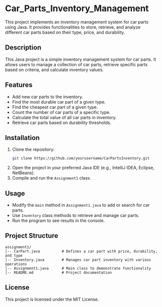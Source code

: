 # Car_Parts_Inventory_Management
 This project implements an inventory management system for car parts using Java. It provides functionalities to store, retrieve, and analyze different car parts based on their type, price, and durability.
## Description
This Java project is a simple inventory management system for car parts. It allows users to manage a collection of car parts, retrieve specific parts based on criteria, and calculate inventory values.

## Features
- Add new car parts to the inventory.
- Find the most durable car part of a given type.
- Find the cheapest car part of a given type.
- Count the number of car parts of a specific type.
- Calculate the total value of all car parts in inventory.
- Retrieve car parts based on durability thresholds.

## Installation
1. Clone the repository:
   ```sh
   git clone https://github.com/yourusername/CarPartsInventory.git
   ```
2. Open the project in your preferred Java IDE (e.g., IntelliJ IDEA, Eclipse, NetBeans).
3. Compile and run the `Assignment1` class.

## Usage
- Modify the `main` method in `Assignment1.java` to add or search for car parts.
- Use `Inventory` class methods to retrieve and manage car parts.
- Run the program to see results in the console.

## Project Structure
```
assignment1/
│-- CarPart.java          # Defines a car part with price, durability, and type
│-- Inventory.java        # Manages car part inventory with various operations
│-- Assignment1.java      # Main class to demonstrate functionality
│-- README.md             # Project documentation
```

## License
This project is licensed under the MIT License.
